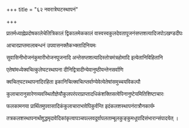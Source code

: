 +++
title = "६२ नवरात्रेघटस्थापनं"

+++

प्रातर्मध्याह्नेप्रदोषकालेचेतित्रिकालं द्विकालमेककालं वास्वस्वकुलदेवतापूजनंसप्तशत्यादिजपोऽखण्डदीपः

आचारप्राप्तमालाबन्धनं उपवासनक्तैकभ्क्तादिनियमः

सुवासिनीभोजनंकुमारीभोजनपूजनादि अन्तेसप्तशत्यादिस्तोत्रमंत्रहोमादि इत्येतानिविहितानि

एतेषांमध्येक्वचित्कुलेघटस्थापना दीनिद्वित्रादीन्येवानुष्ठीयन्तेनसर्वाणि

क्वचित्‌घटस्थापनादिरहिता इकानिचित्क्वचित्प्तर्वाण्येवेत्येतेषांसमुच्चयविकल्पौ

कुलाचारानुसारेणव्यवस्थितौज्ञेयौकुलपरंपराप्राप्तादधिकंशक्तिसत्वेपिनानुष्टेयमितिशिष्टाचारः

फलकामनया प्रार्थितमुपवासादिकंकुलाचाराभावेपिकुर्वन्ति इदंकलशस्थापनंरात्रौनकार्यम्‍

तत्रकलशस्थापनार्थंशुद्धमृदावेदिकांकृत्वापञ्चपल्लवदूर्वापलताम्बूलकुङ्‌कुमधूपादिसंभारान्संपादयेत् ।
